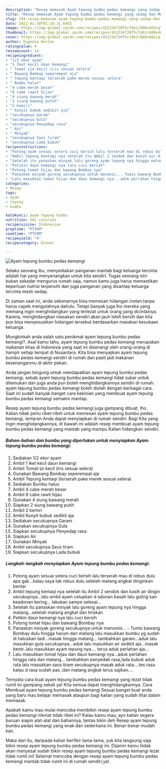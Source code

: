```yaml
---
description: "Resep memasak Ayam tepung bumbu pedas kemangi yang sedap dan Mudah Dibuat"
title: "Resep memasak Ayam tepung bumbu pedas kemangi yang sedap dan Mudah Dibuat"
slug: 294-resep-memasak-ayam-tepung-bumbu-pedas-kemangi-yang-sedap-dan-mudah-dibuat
date: 2021-01-30T01:16:31.645Z
image: https://img-global.cpcdn.com/recipes/452234720f5cfdb1/680x482cq70/ayam-tepung-bumbu-pedas-kemangi-foto-resep-utama.jpg
thumbnail: https://img-global.cpcdn.com/recipes/452234720f5cfdb1/680x482cq70/ayam-tepung-bumbu-pedas-kemangi-foto-resep-utama.jpg
cover: https://img-global.cpcdn.com/recipes/452234720f5cfdb1/680x482cq70/ayam-tepung-bumbu-pedas-kemangi-foto-resep-utama.jpg
author: Eugenia Horton
ratingvalue: 4
reviewcount: 14
recipeingredient:
- "1/2 ekor ayam"
- "1 Iket kecil daun kemangi"
- " Tomat ijo kecil iris sesuai selera"
- " Bawang Bombay seperempat aja"
- " Tepung kentaqi terserah pake merek sesuai selera"
- " Bumbu halus"
- "4 cabe merah besar"
- "8 cabe rawit hijau"
- "4 siung bawang merah"
- "2 siung bawang putih"
- "2 kemiri"
- " Kunyit bubuk sedikit aja"
- "secukupnya Garam"
- "secukupnya Gula"
- "secukupnya Penyedap rasa"
- " Air"
- " Minyak"
- "secukupnya Saus tiram"
- "secukupnya Lada bubuk"
recipeinstructions:
- "Potong ayam sesuai selera cuci bersih lalu terserah mau di rebus dulu apa gak...kalau saya tak rebus dulu setelah matang angkat dinginkan bentar"
- "Ambil tepung kentaqi nya setelah itu Ambil 2 sendok dan kasih air dingin secukupnya...lalu ambil ayam celupkan d adonan basah lalu guling kan keadonan kering... lakukan sampe selesai..."
- "Setelah itu panaskan minyak lalu goreng ayam tepung nya hingga matang...setelah matang angkat dan tiriskan"
- "Petikin daun kemangi nya lalu cuci bersih"
- "Potong tomat hijau dan bawang Bombay nya"
- "Panaskan minyak goreng secukupnya untuk menumis... Tumis bawang Bombay dulu hingga harum dan matang lalu masukkan bumbu yg sudah di haluskan tadi...masak hingga matang... tambahkan garam...aduk lalu masukkan gula secukupnya...aduk lalu masukkan air sedikit aja...masak bentr..lalu masukkan ayam tepung nya.... terus aduk perlahan aja..."
- "Lalu masukkan tomat hijau dan daun kemangi nya...aduk perlahan hingga rata dan matang... tambahkan penyedab rasa,lada bubuk aduk rata lalu masukkan saus tiram secukupnya masak aduk rata....tes rasa kalau d rasa sudah pas..dan matang angkat terus sajikan...."
categories:
- Resep
tags:
- ayam
- tepung
- bumbu

katakunci: ayam tepung bumbu 
nutrition: 162 calories
recipecuisine: Indonesian
preptime: "PT36M"
cooktime: "PT59M"
recipeyield: "4"
recipecategory: Dinner

---
```



![Ayam tepung bumbu pedas kemangi](https://img-global.cpcdn.com/recipes/452234720f5cfdb1/680x482cq70/ayam-tepung-bumbu-pedas-kemangi-foto-resep-utama.jpg)

Selaku seorang ibu, menyediakan panganan mantab bagi keluarga tercinta adalah hal yang menyenangkan untuk kita sendiri. Tugas seorang istri bukan sekadar mengurus rumah saja, namun kamu juga harus memastikan keperluan nutrisi terpenuhi dan juga panganan yang disantap keluarga tercinta mesti sedap.

Di zaman  saat ini, anda sebenarnya bisa memesan hidangan instan tanpa harus capek mengolahnya dahulu. Tetapi banyak juga lho mereka yang memang ingin menghidangkan yang terlezat untuk orang yang dicintainya. Karena, menghidangkan masakan sendiri akan jauh lebih bersih dan kita pun bisa menyesuaikan hidangan tersebut berdasarkan masakan kesukaan keluarga. 



Mungkinkah anda salah satu penikmat ayam tepung bumbu pedas kemangi?. Asal kamu tahu, ayam tepung bumbu pedas kemangi merupakan makanan khas di Indonesia yang saat ini disenangi oleh orang-orang di hampir setiap tempat di Nusantara. Kita bisa menyajikan ayam tepung bumbu pedas kemangi sendiri di rumah dan pasti jadi makanan kesenanganmu di akhir pekan.

Anda jangan bingung untuk mendapatkan ayam tepung bumbu pedas kemangi, sebab ayam tepung bumbu pedas kemangi tidak sukar untuk ditemukan dan juga anda pun boleh menghidangkannya sendiri di rumah. ayam tepung bumbu pedas kemangi boleh diolah dengan berbagai cara. Saat ini sudah banyak banget cara kekinian yang membuat ayam tepung bumbu pedas kemangi semakin mantap.

Resep ayam tepung bumbu pedas kemangi juga gampang dibuat, lho. Kalian tidak perlu ribet-ribet untuk memesan ayam tepung bumbu pedas kemangi, lantaran Anda dapat menyiapkan di rumah sendiri. Bagi Kita yang ingin menghidangkannya, di bawah ini adalah resep membuat ayam tepung bumbu pedas kemangi yang mantab yang mampu Kalian hidangkan sendiri.

<!--inarticleads1-->

##### Bahan-bahan dan bumbu yang diperlukan untuk menyiapkan Ayam tepung bumbu pedas kemangi:

1. Sediakan 1/2 ekor ayam
1. Ambil 1 Iket kecil daun kemangi
1. Ambil  Tomat ijo kecil (iris sesuai selera)
1. Gunakan  Bawang Bombay seperempat aja
1. Ambil  Tepung kentaqi (terserah pake merek sesuai selera)
1. Sediakan  Bumbu halus
1. Ambil 4 cabe merah besar
1. Ambil 8 cabe rawit hijau
1. Gunakan 4 siung bawang merah
1. Siapkan 2 siung bawang putih
1. Ambil 2 kemiri
1. Ambil  Kunyit bubuk sedikit aja
1. Sediakan secukupnya Garam
1. Gunakan secukupnya Gula
1. Siapkan secukupnya Penyedap rasa
1. Siapkan  Air
1. Gunakan  Minyak
1. Ambil secukupnya Saus tiram
1. Siapkan secukupnya Lada bubuk




<!--inarticleads2-->

##### Langkah-langkah menyiapkan Ayam tepung bumbu pedas kemangi:

1. Potong ayam sesuai selera cuci bersih lalu terserah mau di rebus dulu apa gak...kalau saya tak rebus dulu setelah matang angkat dinginkan bentar
1. Ambil tepung kentaqi nya setelah itu Ambil 2 sendok dan kasih air dingin secukupnya...lalu ambil ayam celupkan d adonan basah lalu guling kan keadonan kering... lakukan sampe selesai...
1. Setelah itu panaskan minyak lalu goreng ayam tepung nya hingga matang...setelah matang angkat dan tiriskan
1. Petikin daun kemangi nya lalu cuci bersih
1. Potong tomat hijau dan bawang Bombay nya
1. Panaskan minyak goreng secukupnya untuk menumis... - Tumis bawang Bombay dulu hingga harum dan matang lalu masukkan bumbu yg sudah di haluskan tadi...masak hingga matang... tambahkan garam...aduk lalu masukkan gula secukupnya...aduk lalu masukkan air sedikit aja...masak bentr..lalu masukkan ayam tepung nya.... terus aduk perlahan aja...
1. Lalu masukkan tomat hijau dan daun kemangi nya...aduk perlahan hingga rata dan matang... tambahkan penyedab rasa,lada bubuk aduk rata lalu masukkan saus tiram secukupnya masak aduk rata....tes rasa kalau d rasa sudah pas..dan matang angkat terus sajikan....




Ternyata cara buat ayam tepung bumbu pedas kemangi yang lezat tidak rumit ini gampang sekali ya! Kita semua dapat menghidangkannya. Cara Membuat ayam tepung bumbu pedas kemangi Sesuai banget buat anda yang baru mau belajar memasak ataupun bagi kalian yang sudah lihai dalam memasak.

Apakah kamu mau mulai mencoba membikin resep ayam tepung bumbu pedas kemangi nikmat tidak ribet ini? Kalau kamu mau, ayo kalian segera buruan siapin alat-alat dan bahannya, lantas bikin deh Resep ayam tepung bumbu pedas kemangi yang enak dan sederhana ini. Benar-benar mudah kan. 

Maka dari itu, daripada kalian berfikir lama-lama, yuk kita langsung saja bikin resep ayam tepung bumbu pedas kemangi ini. Dijamin kamu tiidak akan menyesal sudah bikin resep ayam tepung bumbu pedas kemangi lezat tidak rumit ini! Selamat mencoba dengan resep ayam tepung bumbu pedas kemangi mantab tidak rumit ini di rumah sendiri,ya!.

